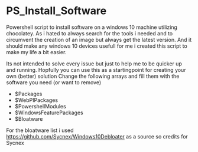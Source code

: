 # PS_Install_Software
Powershell script to install software on a windows 10 machine utilizing chocolatey.
As i hated to always search for the tools i needed and to circumvent the creation of an image but always get the latest version. 
And it should make any windows 10 devices usefull for me i created this script to make my life a bit easier.

Its not intended to solve every issue but just to help me to be quicker up and running. Hopfully you can use this as a startingpoint for creating your own (better) solution
Change the following arrays and fill them with the software you need (or want to remove)

- $Packages
- $WebPIPackages
- $PowershellModules
- $WindowsFeaturePackages
- $Bloatware

For the bloatware list i used https://github.com/Sycnex/Windows10Debloater as a source so credits for Sycnex
